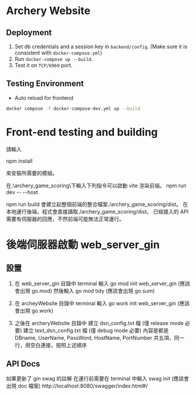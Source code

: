 # Archery Website

## Deployment

1. Set db credentials and a session key in `backend/config`. (Make sure it is consistent with `docker-compose.yml`)
2. Run `docker-compose up --build`.
3. Test it on `TCP/6969` port.


## Testing Environment

- Auto reload for frontend

```bash
docker compose -f docker-compose-dev.yml up --build
```


# Front-end testing and building

請輸入

npm install

來安裝所需要的模組。

在.\archery_game_scoring\下輸入下列指令可以啟動 vite 渲染前端。
npm run dev -- --host

npm run build 會建立起整個前端的整合檔案./archery_game_scoring/dist。
在本地運行後端，程式會直接讀取./archery_game_scoring/dist。
已經接入的 API 需要有伺服器的回應，不然前端可能無法正常運行。

# 後端伺服器啟動 web_server_gin

## 設置

1. 在 web_server_gin 目錄中
   terminal 輸入 go mod init web_server_gin (應該會出現 go.mod)
   然後輸入 go mod tidy (應該會出現 go.sum)

2. 在 archeyWebsite 目錄中
   terminal 輸入 go work init web_server_gin (應該會出現 go.work)

3. 之後在 archeryWebsite 目錄中
   建立 dsn_config.txt 檔 (僅 release mode 必要)
   建立 text_dsn_config.txt 檔 (僅 debug mode 必要)
   內容是都是 DBname, UserName, PassWord, HostName, PortNumber
   共五項，同一行，用空白連接，按照上述順序


## API Docs

如果更新了 gin swag 的註解
在運行前需要在 terminal 中輸入 swag init (應該會出現 doc 檔案)
http://localhost:8080/swagger/index.html#/
